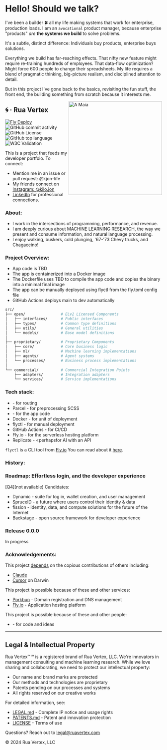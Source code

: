 

# Hello! Should we talk?


I've been a builder 🍀 all my life making systems that work for enterprise, production loads. I am an `avocational` product manager, because enterprise "products" _are_ **the systems we build** to solve problems.

It's a subtle, distinct difference: Individuals buy products, enterprise buys solutions. 

Everything we build has far-reaching effects. That nifty new feature might require re-training hundreds of employees. That data-flow optimization? Might force 600 people to change their spreadsheets. My life requires a blend of pragmatic thinking, big-picture realism, and disciplined attention to detail.

But in this project I've gone back to the basics, revisiting the fun stuff, the front end, the building something from scratch because it interests me.

<img align="right" width="300" src="https://user-images.githubusercontent.com/76539355/214731371-78cb7bcb-996d-4108-9872-7af758ed5647.png" alt="A Maia">



## 🌀  &middot; Rua Vertex   
[![Fly Deploy](https://github.com/kjon-life/kjon-life/actions/workflows/fly.yml/badge.svg)](https://github.com/kjon-life/kjon-life/actions/workflows/fly.yml) 
 ![GitHub commit activity](https://img.shields.io/github/commit-activity/y/kjon-life/kjon-life) 
 ![GitHub License](https://img.shields.io/github/license/kjon-life/kjon-life)
 ![GitHub top language](https://img.shields.io/github/languages/top/kjon-life/kjon-life)
 ![W3C Validation](https://img.shields.io/w3c-validation/html?targetUrl=https%3A%2F%2Fkjon.life) 
 
This is a project that feeds my developer portfoio. To connect:  
- Mention me in an issue or pull request: @kjon-life  
- My friends connect on [Instagram: @kilo.jon](https://www.instagram.com/kilo.jon/)   
- [LinkedIn](https://www.linkedin.com/in/jonhwilliams) for professional connections.

### About:  
- I work in the intersections of programming, performance, and revenue.  
- I am deeply curious about MACHINE LEARNING RESEARCH, the way we present and consume information, and natural language processing. 
- I enjoy walking, buskers, cold plunging, '67-'73 Chevy trucks, and Chagaccino! 

### Project Overview:
* App code is TBD 
* The app is containerized into a Docker image  
* The Dockerfile uses TBD to compile the app code and copies the binary into a minimal final image
* The app can be manually deployed using flyctl from the fly.toml config file
* GitHub Actions deploys main to dev automatically

```bash
src/
├── open/                # ELv2 Licensed Components
│   ├── interfaces/      # Public interfaces
│   ├── types/           # Common type definitions
│   ├── utils/           # General utilities
│   └── models/          # Base model definitions
│
├── proprietary/         # Proprietary Components
│   ├── core/            # Core business logic
│   ├── ml/              # Machine learning implementations
│   ├── agents/          # Agent systems
│   └── processes/       # Business process implementations
│
└── commercial/          # Commercial Integration Points
    ├── adapters/        # Integration adapters
    └── services/        # Service implementations
```

### Tech stack:
* <?>  - for routing
* Parcel - for preprocessing SCSS
* <?> - for the app code
* Docker - for unit of deployment
* flyctl - for manual deployment
* GitHub Actions - for CI/CD
* Fly.io - for the serverless hosting platform
* Replicate - <perhapsfor AI with an API


```flyctl``` is a CLI tool from [Fly.io](http://fly.io)
You can read about it [here](https://fly.io/docs/hands-on/).

### History:  

### Roadmap: Effortless login, and the developer experience
[Q4](not available) Candidates:  
* Dynamic - suite for log in, wallet creation, and user management    
* SpruceID - a future where users control their identity & data    
* fission - identity, data, and compute solutions for the future of the Internet  
* Backstage - open source framework for developer experience
   
### Release 0.0.0  
In progress

### Acknowledgements:

This project [depends](https://github.com/kjon-life/vertispira/network/dependencies) on the copious contributions of others including:

- [Claude](https://claude.ai/project/)
- [Cursor](https://www.cursor.com/) on Darwin

This project is possible because of these and other services:

- [Porkbun](https://porkbun.com/) - Domain registration and DNS management
- [Fly.io](https://fly.io/) - Application hosting platform

This project is possible because of these and other people:

- [ ](URL) - for code and ideas
___ 
## Legal & Intellectual Property

Rua Vertex™ ℠ is a registered brand of Rua Vertex, LLC. We're innovators in management consulting and machine learning research. While we love sharing and collaborating, we need to protect our intellectual property:

- Our name and brand marks are protected
- Our methods and technologies are proprietary
- Patents pending on our processes and systems
- All rights reserved on our creative works

For detailed information, see:
- [LEGAL.md](./LEGAL.md) - Complete IP notice and usage rights
- [PATENTS.md](./PATENTS.md) - Patent and innovation protection
- [LICENSE](./LICENSE) - Terms of use

Questions? Reach out to legal@ruavertex.com

© 2024 Rua Vertex, LLC